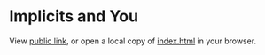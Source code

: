 # Implicits and You

View [public link](https://storage.googleapis.com/hammerlab-presentations/lunch-and-learn/2017-05-03/index.html), or open a local copy of [index.html](index.html) in your browser.
